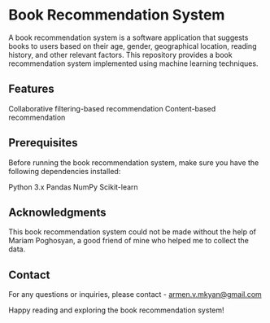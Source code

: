 # Book Recommendation System

A book recommendation system is a software application that suggests books to users based on their age, gender, geographical location, reading history, and other relevant factors. This repository provides a book recommendation system implemented using machine learning techniques.

## Features

Collaborative filtering-based recommendation
Content-based recommendation

## Prerequisites
Before running the book recommendation system, make sure you have the following dependencies installed:

Python 3.x
Pandas
NumPy
Scikit-learn

## Acknowledgments

This book recommendation system could not be made without the help of Mariam Poghosyan, a good friend of mine who helped me to collect the data. 

## Contact
For any questions or inquiries, please contact - armen.v.mkyan@gmail.com

Happy reading and exploring the book recommendation system!
